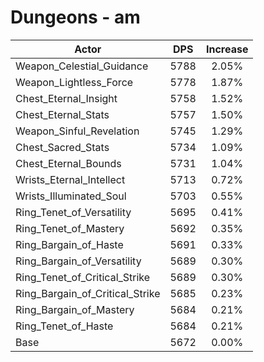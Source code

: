 # Dungeons - am
| Actor | DPS | Increase |
|---|:---:|:---:|
|Weapon_Celestial_Guidance|5788|2.05%|
|Weapon_Lightless_Force|5778|1.87%|
|Chest_Eternal_Insight|5758|1.52%|
|Chest_Eternal_Stats|5757|1.50%|
|Weapon_Sinful_Revelation|5745|1.29%|
|Chest_Sacred_Stats|5734|1.09%|
|Chest_Eternal_Bounds|5731|1.04%|
|Wrists_Eternal_Intellect|5713|0.72%|
|Wrists_Illuminated_Soul|5703|0.55%|
|Ring_Tenet_of_Versatility|5695|0.41%|
|Ring_Tenet_of_Mastery|5692|0.35%|
|Ring_Bargain_of_Haste|5691|0.33%|
|Ring_Bargain_of_Versatility|5689|0.30%|
|Ring_Tenet_of_Critical_Strike|5689|0.30%|
|Ring_Bargain_of_Critical_Strike|5685|0.23%|
|Ring_Bargain_of_Mastery|5684|0.21%|
|Ring_Tenet_of_Haste|5684|0.21%|
|Base|5672|0.00%|
